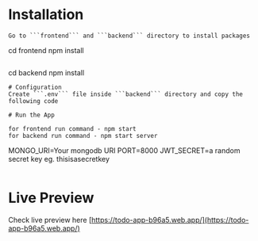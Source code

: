 # Installation

```
Go to ```frontend``` and ```backend``` directory to install packages
```
cd frontend
npm install
```
```
cd backend
npm install
```
# Configuration
Create ```.env``` file inside ```backend``` directory and copy the following code

# Run the App

for frontend run command - npm start
for backend run command - npm start server
```
MONGO_URI=Your mongodb URI
PORT=8000
JWT_SECRET=a random secret key eg. thisisasecretkey
```

```
# Live Preview
Check live preview here [https://todo-app-b96a5.web.app/](https://todo-app-b96a5.web.app/)


